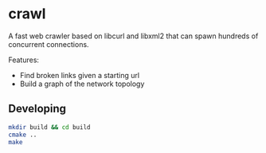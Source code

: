 # crawl

A fast web crawler based on libcurl and libxml2 that can spawn hundreds of concurrent connections.

Features:

- Find broken links given a starting url
- Build a graph of the network topology

## Developing

```bash
mkdir build && cd build
cmake ..
make
```
